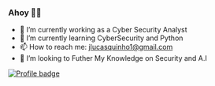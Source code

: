 ### Ahoy 🏴‍☠️

- 🔭 I’m currently working as a Cyber Security Analyst
- 🌱 I’m currently learning CyberSecurity and Python
- 📫 How to reach me: jlucasquinho1@gmail.com
- 👯 I’m looking to Futher My Knowledge on Security and A.I

[![Profile badge](https://www.codewars.com/users/JoseLucasQ/badges/large)](https://www.codewars.com/users/JoseLucasQ)


<!--![LeetCode Stats](https://leetcard.jacoblin.cool/JoseLucasQ?theme=dark&font=Roboto%20Mono)-->


<!--
**JoseLucasQ/JoseLucasQ** is a ✨ _special_ ✨ repository because its `README.md` (this file) appears on your GitHub profile.

Here are some ideas to get you started:

- 🔭 I’m currently working on ...
- 🌱 I’m currently learning ...
- 👯 I’m looking to collaborate on ...
- 🤔 I’m looking for help with ...
- 💬 Ask me about ...
- 📫 How to reach me: ...
- 😄 Pronouns: ...
- ⚡ Fun fact: ...
-->
